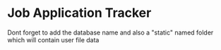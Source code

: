 # Job Application Tracker

Dont forget to add the database name and also a "static" named folder which will contain user file data
